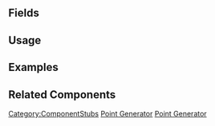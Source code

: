 <languages></languages> <translate>

## Fields

## Usage

## Examples

## Related Components

</translate>

[Category:ComponentStubs](Category:ComponentStubs "wikilink") [Point
Generator](Category:Components{{#translation:}} "wikilink") [Point
Generator](Category:Components:Transform:Point_Generators{{#translation:}} "wikilink")